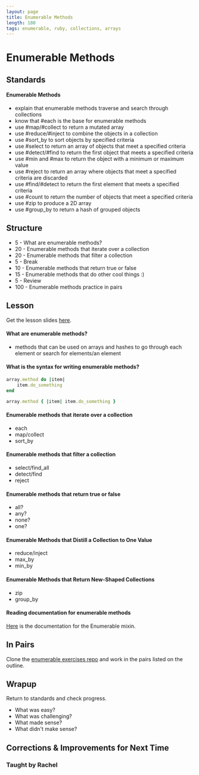 ```yaml
---
layout: page
title: Enumerable Methods
length: 180
tags: enumerable, ruby, collections, arrays
---
```


# Enumerable Methods

## Standards

#### Enumerable Methods

* explain that enumerable methods traverse and search through collections
* know that #each is the base for enumerable methods
* use #map/#collect to return a mutated array
* use #reduce/#inject to combine the objects in a collection
* use #sort_by to sort objects by specified criteria
* use #select to return an array of objects that meet a specified criteria
* use #detect/#find to return the first object that meets a specified criteria
* use #min and #max to return the object with a minimum or maximum value
* use #reject to return an array where objects that meet a specified criteria are discarded
* use #find/#detect to return the first element that meets a specified criteria
* use #count to return the number of objects that meet a specified criteria
* use #zip to produce a 2D array
* use #group_by to return a hash of grouped objects

## Structure

* 5 - What are enumerable methods?
* 20 - Enumerable methods that iterate over a collection
* 20 - Enumerable methods that filter a collection
* 5 - Break
* 10 - Enumerable methods that return true or false
* 15 - Enumerable methods that do other cool things :)
* 5 - Review
* 100 - Enumerable methods practice in pairs

## Lesson
Get the lesson slides [here](https://www.dropbox.com/sh/5ftj3s4ih89dv1f/AABNM-gkhkOnIxuyfaFkGi4Ya?dl=0).
#### What are enumerable methods?

* methods that can be used on arrays and hashes to go through each element or search for elements/an element

#### What is the syntax for writing enumerable methods?

```ruby
array.method do |item|
	item.do_something
end
```

```ruby
array.method { |item| item.do_something }
```

#### Enumerable methods that iterate over a collection
* each
* map/collect
* sort_by

#### Enumerable methods that filter a collection
* select/find_all
* detect/find
* reject

#### Enumerable methods that return true or false
* all?
* any?
* none?
* one?

#### Enumerable Methods that Distill a Collection to One Value

* reduce/inject
* max_by
* min_by

#### Enumerable Methods that Return New-Shaped Collections

* zip
* group_by

#### Reading documentation for enumerable methods
[Here](http://ruby-doc.org/core-2.1.2/Enumerable.html) is the documentation for the Enumerable mixin.

## In Pairs

Clone the [enumerable exercises repo](https://github.com/JumpstartLab/enums-exercises) and work in the pairs listed on the outline.

## Wrapup

Return to standards and check progress.
* What was easy?
* What was challenging?
* What made sense?
* What didn't make sense?

## Corrections & Improvements for Next Time

### Taught by Rachel
